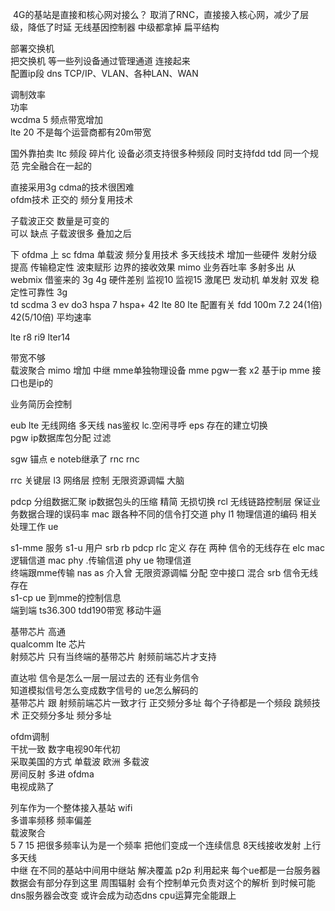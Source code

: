  4G的基站是直接和核心网对接么？
取消了RNC，直接接入核心网，减少了层级，降低了时延
无线基因控制器  中级都拿掉
扁平结构   


部署交换机  
把交换机  等一些列设备通过管理通道 连接起来   
配置ip段   dns TCP/IP、VLAN、各种LAN、WAN  

调制效率  
功率  
wcdma  5
频点带宽增加  
lte 20
不是每个运营商都有20m带宽

国外靠拍卖
ltc 频段  碎片化
设备必须支持很多种频段
同时支持fdd tdd   同一个规范  完全融合在一起的

直接采用3g cdma的技术很困难   
ofdm技术
正交的 频分复用技术

子载波正交  数量是可变的   
可以
缺点  子载波很多  叠加之后

下 ofdma
上  sc fdma 
单载波  频分复用技术
  多天线技术  增加一些硬件
发射分级  提高  传输稳定性 
波束赋形  边界的接收效果
mimo 业务吞吐率 多射多出
从webmix 借鉴来的
3g  4g  硬件差别
监视10 监视15
激尾巴  发动机
单发射   双发  稳定性可靠性
3g  
td scdma 3 ev do3  hspa 7
hspa+ 42 lte 80   lte 配置有关
fdd 100m 
7.2  24(1倍)  42(5/10倍)
平均速率

lte r8   ri9  lter14

带宽不够  
载波聚合  mimo 增加  中继
mme单独物理设备
mme pgw一套 
x2 基于ip
mme 接口也是ip的

业务简历会控制

eub  lte 无线网络
多天线
nas鉴权
lc.空闲寻呼
eps 存在的建立切换  
pgw  ip数据库包分配  过滤

sgw 锚点
e noteb继承了 rnc 
rnc  

rrc 关键层  l3  网络层   控制  无限资源调幅  大脑

pdcp  分组数据汇聚  ip数据包头的压缩  精简   无损切换
rcl  无线链路控制层  保证业务数据合理的误码率
mac  跟各种不同的信令打交道
phy  l1   物理信道的编码 相关处理工作
ue 

s1-mme  服务
s1-u  用户
srb   rb 
pdcp  rlc  定义 存在   两种  信令的无线存在
elc  mac  逻辑信道
  mac phy .传输信道
phy  ue 物理信道   
终端跟mme传输  nas
as 介入曾  无限资源调幅  分配  空中接口  混合  srb 信令无线存在   
s1-cp  ue 到mme的控制信息  
  端到端 
ts36.300
tdd190带宽   移动牛逼  


基带芯片 高通  
qualcomm  lte 芯片  
射频芯片    只有当终端的基带芯片   射频前端芯片才支持  

直达啦 信令是怎么一层一层过去的  还有业务信令  
知道模拟信号怎么变成数字信号的   ue怎么解码的   
基带芯片  跟  射频前端芯片一致才行 
正交频分多址  每个子待都是一个频段
跳频技术  正交频分多址 频分多址

ofdm调制  
 干扰一致
数字电视90年代初  
采取美国的方式  单载波  欧洲  多载波   
房间反射  多进
ofdma  
电视成熟了   


列车作为一个整体接入基站 
wifi      
多谱率频移    频率偏差  
载波聚合  
5  7  15  把很多频率认为是一个频率   把他们变成一个连续信息
8天线接收发射
上行 多天线  
中继  在不同的基站中间用中继站  解决覆盖
  p2p  利用起来   每个ue都是一台服务器   数据会有部分存到这里   周围辐射  会有个控制单元负责对这个的解析  到时候可能dns服务器会改变   或许会成为动态dns   cpu运算完全能跟上
